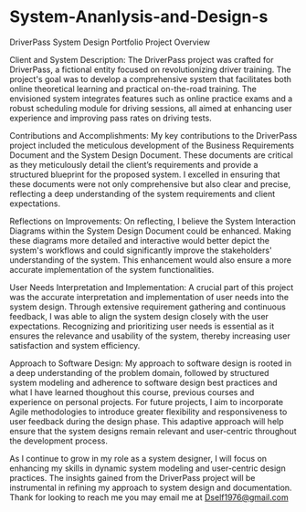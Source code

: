 # System-Ananlysis-and-Design-s

DriverPass System Design Portfolio
Project Overview

Client and System Description: The DriverPass project was crafted for DriverPass, a fictional entity focused on revolutionizing driver training. The project's goal was to develop a comprehensive system that facilitates both online theoretical learning and practical on-the-road training. The envisioned system integrates features such as online practice exams and a robust scheduling module for driving sessions, all aimed at enhancing user experience and improving pass rates on driving tests.

Contributions and Accomplishments: My key contributions to the DriverPass project included the meticulous development of the Business Requirements Document and the System Design Document. These documents are critical as they meticulously detail the client’s requirements and provide a structured blueprint for the proposed system. I excelled in ensuring that these documents were not only comprehensive but also clear and precise, reflecting a deep understanding of the system requirements and client expectations.

Reflections on Improvements: On reflecting, I believe the System Interaction Diagrams within the System Design Document could be enhanced. Making these diagrams more detailed and interactive would better depict the system's workflows and could significantly improve the stakeholders' understanding of the system. This enhancement would also ensure a more accurate implementation of the system functionalities.

User Needs Interpretation and Implementation: A crucial part of this project was the accurate interpretation and implementation of user needs into the system design. Through extensive requirement gathering and continuous feedback, I was able to align the system design closely with the user expectations. Recognizing and prioritizing user needs is essential as it ensures the relevance and usability of the system, thereby increasing user satisfaction and system efficiency.

Approach to Software Design: My approach to software design is rooted in a deep understanding of the problem domain, followed by structured system modeling and adherence to software design best practices and what I have learned thoughout this course, previous courses and  experience on personal projects. For future projects, I aim to incorporate Agile methodologies to introduce greater flexibility and responsiveness to user feedback during the design phase. This adaptive approach will help ensure that the system designs remain relevant and user-centric throughout the development process.

As I continue to grow in my role as a system designer, I will focus on enhancing my skills in dynamic system modeling and user-centric design practices. The insights gained from the DriverPass project will be instrumental in refining my approach to system design and documentation.
Thank for looking
to reach me you may email me at Dself1976@gmail.com
